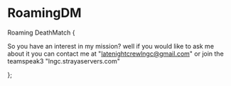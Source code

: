 # RoamingDM
Roaming DeathMatch {

So you have an interest in my mission?
well if you would like to ask me about it you can contact me at "latenightcrewlngc@gmail.com" or join the teamspeak3
"lngc.strayaservers.com"

};
